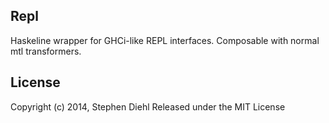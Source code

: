 Repl
----

Haskeline wrapper for GHCi-like REPL interfaces. Composable with normal mtl transformers.

License
-------

Copyright (c) 2014, Stephen Diehl
Released under the MIT License
